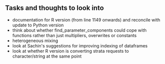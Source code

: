 ## Tasks and thoughts to look into
* documentation for R version (from line 1149 onwards) and reconcile with update to Python version
* think about whether find_parameter_components could cope with functions rather than just multipliers, overwrites or
constants
* heterogeneous mixing
* look at Sachin's suggestions for improving indexing of dataframes
* look at whether R version is converting strata requests to character/string at the same point